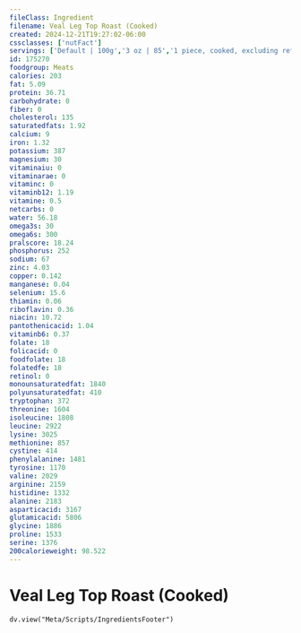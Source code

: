 ```yaml
---
fileClass: Ingredient
filename: Veal Leg Top Roast (Cooked)
created: 2024-12-21T19:27:02-06:00
cssclasses: ['nutFact']
servings: ['Default | 100g','3 oz | 85','1 piece, cooked, excluding refuse (yield from 1 lb raw meat with refuse) | 267']
id: 175270
foodgroup: Meats
calories: 203
fat: 5.09
protein: 36.71
carbohydrate: 0
fiber: 0
cholesterol: 135
saturatedfats: 1.92
calcium: 9
iron: 1.32
potassium: 387
magnesium: 30
vitaminaiu: 0
vitaminarae: 0
vitaminc: 0
vitaminb12: 1.19
vitamine: 0.5
netcarbs: 0
water: 56.18
omega3s: 30
omega6s: 300
pralscore: 18.24
phosphorus: 252
sodium: 67
zinc: 4.03
copper: 0.142
manganese: 0.04
selenium: 15.6
thiamin: 0.06
riboflavin: 0.36
niacin: 10.72
pantothenicacid: 1.04
vitaminb6: 0.37
folate: 18
folicacid: 0
foodfolate: 18
folatedfe: 18
retinol: 0
monounsaturatedfat: 1840
polyunsaturatedfat: 410
tryptophan: 372
threonine: 1604
isoleucine: 1808
leucine: 2922
lysine: 3025
methionine: 857
cystine: 414
phenylalanine: 1481
tyrosine: 1170
valine: 2029
arginine: 2159
histidine: 1332
alanine: 2183
asparticacid: 3167
glutamicacid: 5806
glycine: 1886
proline: 1533
serine: 1376
200calorieweight: 98.522
---
```


# Veal Leg Top Roast (Cooked)

```dataviewjs
dv.view("Meta/Scripts/IngredientsFooter")
```